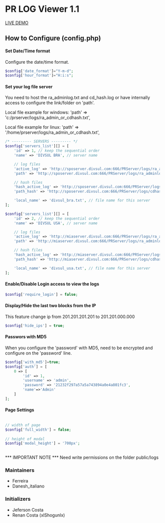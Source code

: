 # PR LOG Viewer 1.1
 
[LIVE DEMO](http://logs.divsul.com/adminpanel)
 
## How to Configure (config.php)
 
#### Set Date/Time format
Configure the date/time format.
```php
$config['date_format']="Y-m-d";
$config['hour_format']="H:i:s";
```
 
#### Set your log file server
You need to host the ra_adminlog.txt and cd_hash.log or have internally access to configure the link/folder on 'path'.

Local file example for windows:
'path' => 'c:/prserver/logs/ra_admin_or_cdhash.txt',
 
Local file example for linux:
'path' => '/home/prserver/logs/ra_admin_or_cdhash.txt',
```php
/* --------- SERVERS --------- */
$config['servers_list'][] = [
    'id' => 1, // keep the sequential order
    'name' => 'DIVSUL BRA', // server name

    // log files
    'active_log' => 'http://sposerver.divsul.com:666/PRServer/logs/ra_adminlog.txt', // filelog 1
    'path' => 'http://sposerver.divsul.com:666/PRServer/logs/ra_adminlog_main.txt', // filelog 2

    // hash files
    'hash_active_log' => 'http://sposerver.divsul.com:666/PRServer/logs/cdhash.txt', // filelog 1
    'path_hash' => 'http://sposerver.divsul.com:666/PRServer/logs/cdhash_main.txt', // filelog 2

    'local_name' => 'divsul_bra.txt', // file name for this server
];

$config['servers_list'][] = [
    'id' => 2, // keep the sequential order
    'name' => 'DIVSUL USA', // server name

    // log files
    'active_log' => 'http://miaserver.divsul.com:666/PRServer/logs/ra_adminlog.txt', // filelog 1
    'path' => 'http://miaserver.divsul.com:666/PRServer/logs/ra_adminlog_main.txt', // filelog 2

    // hash files
    'hash_active_log' => 'http://miaserver.divsul.com:666/PRServer/logs/cdhash.txt', // filelog 1
    'path_hash' => 'http://miaserver.divsul.com:666/PRServer/logs/cdhash_main.txt', // filelog 2

    'local_name' => 'divsul_usa.txt', // file name for this server
];
```
 
#### Enable/Disable Login access to view the logs
```php
$config['require_login'] = false;
```
#### Display/Hide the last two blocks from the IP
This feature change ip from 201.201.201.201 to 201.201.000.000
```php
$config['hide_ips'] = true;
```
 
 
#### Passwors with MD5
When you configure the 'password' with MD5, need to be encrypted and configure on the 'password' line.
```php
$config['with_md5']=true;
$config['auth'] = [
    0 => [
        'id' => 1,
        'username' => 'admin',
        'password' => '21232f297a57a5a743894a0e4a801fc3',
        'name'=>'Admin'
    ]
];
```
 
 
#### Page Settings
```php
 
// width of page
$config['full_width'] = false;
 
// height of modal
$config['modal_height'] = '700px';
 
```
 
*** IMPORTANT NOTE ***
Need write permissions on the folder public/logs
 
### Maintainers
- Ferreira
- Danesh_italiano
 
### Initializers
- Jeferson Costa
- Renan Costa (xlShogunlx)